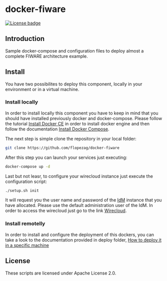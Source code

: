 # docker-fiware

[![License badge](https://img.shields.io/badge/license-Apache_2.0-blue.svg)](https://opensource.org/licenses/Apache-2.0)

## Introduction

Sample docker-compose and configuration files to deploy almost a complete FIWARE architecture example.

## Install

You have two possibilites to deploy this component, locally in your environment or in a virtual machine.

### Install locally

In order to install locally this component you have to keep in mind that you should have installed previously
docker and docker-compose. Please follow the tutorial [Install Docker CE](https://docs.docker.com/install/) in
order to install docker engine and then follow the documentation [Install Docker Compose](https://docs.docker.com/compose/install/).

The next step is simple clone the repository in your local folder:

```bash
git clone https://github.com/flopezag/docker-fiware
```

After this step you can launch your services just executing:

```bash
docker-compose up -d
```

Last but not leasr, to configure your wirecloud instance just execute the configuration script:

```bash
./setup.sh init
```

It will request you the user name and password of the [IdM](http://127.0.0.1:3000) instance that you have allocated.
Please use the default administration user of the IdM. In order to access the wirecloud just go to the link
[Wirecloud](http://127.0.0.1).

### Install remotelly

In order to install and configure the deployment of this dockers, you can take a look to the documentation provided in
deploy folder, [How to deploy it in a specific machine](deploy/README.md)

## License

These scripts are licensed under Apache License 2.0.
